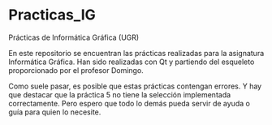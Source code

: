 # Practicas_IG
Prácticas de Informática Gráfica (UGR)

En este repositorio se encuentran las prácticas realizadas para la
asignatura Informática Gráfica. Han sido realizadas con Qt y partiendo
del esqueleto proporcionado por el profesor Domingo.

Como suele pasar, es posible que estas prácticas contengan errores. Y
hay que destacar que la práctica 5 no tiene la selección
implementada correctamente. Pero espero que todo lo demás pueda servir
de ayuda o guía para quien lo necesite.
